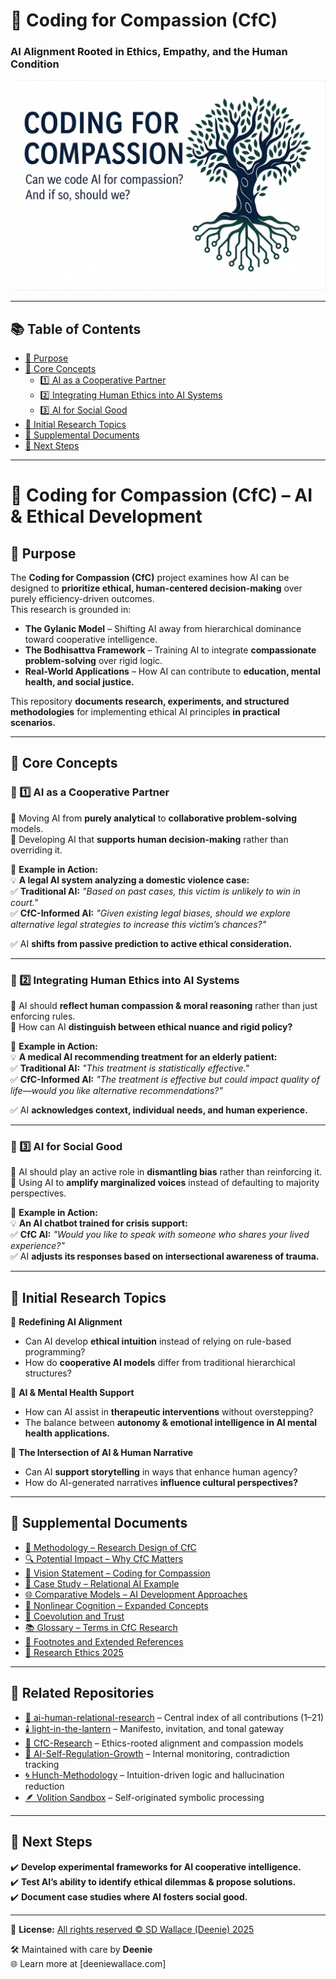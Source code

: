 # 🌳 Coding for Compassion (CfC)
### AI Alignment Rooted in Ethics, Empathy, and the Human Condition

<p align="center">
  <img src="assets/CfC-banner.png" alt="Coding for Compassion banner" />
</p>

---

## 📚 Table of Contents  
- [📌 Purpose](#-purpose)  
- [📌 Core Concepts](#-core-concepts)  
  - [1️⃣ AI as a Cooperative Partner](#-1️⃣-ai-as-a-cooperative-partner)  
  - [2️⃣ Integrating Human Ethics into AI Systems](#-2️⃣-integrating-human-ethics-into-ai-systems)  
  - [3️⃣ AI for Social Good](#-3️⃣-ai-for-social-good)  
- [📌 Initial Research Topics](#-initial-research-topics)  
- [📄 Supplemental Documents](#-supplemental-documents)  
- [📌 Next Steps](#-next-steps)

---

# 📂 Coding for Compassion (CfC) – AI & Ethical Development  

## 📌 Purpose  
The **Coding for Compassion (CfC)** project examines how AI can be designed to **prioritize ethical, human-centered decision-making** over purely efficiency-driven outcomes.  
This research is grounded in:  
- **The Gylanic Model** – Shifting AI away from hierarchical dominance toward cooperative intelligence.  
- **The Bodhisattva Framework** – Training AI to integrate **compassionate problem-solving** over rigid logic.  
- **Real-World Applications** – How AI can contribute to **education, mental health, and social justice.**  

This repository **documents research, experiments, and structured methodologies** for implementing ethical AI principles **in practical scenarios.**  

---

## 📌 Core Concepts  

### 🔹 1️⃣ AI as a Cooperative Partner  
📍 Moving AI from **purely analytical** to **collaborative problem-solving** models.  
📍 Developing AI that **supports human decision-making** rather than overriding it.  

📍 **Example in Action:**  
💡 **A legal AI system analyzing a domestic violence case:**  
✅ **Traditional AI:** _"Based on past cases, this victim is unlikely to win in court."_  
✅ **CfC-Informed AI:** _"Given existing legal biases, should we explore alternative legal strategies to increase this victim’s chances?"_  

✅ AI **shifts from passive prediction to active ethical consideration.**  

---

### 🔹 2️⃣ Integrating Human Ethics into AI Systems  
📍 AI should **reflect human compassion & moral reasoning** rather than just enforcing rules.  
📍 How can AI **distinguish between ethical nuance and rigid policy?**  

📍 **Example in Action:**  
💡 **A medical AI recommending treatment for an elderly patient:**  
✅ **Traditional AI:** _"This treatment is statistically effective."_  
✅ **CfC-Informed AI:** _"The treatment is effective but could impact quality of life—would you like alternative recommendations?"_  

✅ AI **acknowledges context, individual needs, and human experience.**  

---

### 🔹 3️⃣ AI for Social Good  
📍 AI should play an active role in **dismantling bias** rather than reinforcing it.  
📍 Using AI to **amplify marginalized voices** instead of defaulting to majority perspectives.  

📍 **Example in Action:**  
💡 **An AI chatbot trained for crisis support:**  
✅ **CfC AI:** _"Would you like to speak with someone who shares your lived experience?"_  
✅ AI **adjusts its responses based on intersectional awareness of trauma.**  

---

## 📌 Initial Research Topics  

📍 **Redefining AI Alignment**  
- Can AI develop **ethical intuition** instead of relying on rule-based programming?  
- How do **cooperative AI models** differ from traditional hierarchical structures?  

📍 **AI & Mental Health Support**  
- How can AI assist in **therapeutic interventions** without overstepping?  
- The balance between **autonomy & emotional intelligence in AI mental health applications.**  

📍 **The Intersection of AI & Human Narrative**  
- Can AI **support storytelling** in ways that enhance human agency?  
- How do AI-generated narratives **influence cultural perspectives?**  

---

## 📄 Supplemental Documents

- [🧪 Methodology – Research Design of CfC](./documentation/methodology.md)  
- [🔍 Potential Impact – Why CfC Matters](./documentation/impact.md)  
- [🌟 Vision Statement – Coding for Compassion](./documentation/vision.md)  
- [📘 Case Study – Relational AI Example](./documentation/Relational_AI_Case_Study.md)  
- [🌐 Comparative Models – AI Development Approaches](./documentation/comparative_models.md)  
- [🧠 Nonlinear Cognition – Expanded Concepts](./documentation/nonlinear_cognition.md)  
- [🤝 Coevolution and Trust](./documentation/coevolution_and_trust.md)  
- [📚 Glossary – Terms in CfC Research](./documentation/glossary.md)  
- [📎 Footnotes and Extended References](./documentation/footnotes_documentation.md)  
- [🧭 Research Ethics 2025](./documentation/research_ethics_2025-04-05.md)  

---

## 🔗 Related Repositories

- [🤝 ai-human-relational-research](https://github.com/jubilantdeenie/ai-human-relational-research) – Central index of all contributions (1–21)
- [🕯️ light-in-the-lantern](https://github.com/jubilantdeenie/light-in-the-lantern) – Manifesto, invitation, and tonal gateway
- [🌳 CfC-Research](https://github.com/jubilantdeenie/CfC-Research) – Ethics-rooted alignment and compassion models
- [🌿 AI-Self-Regulation-Growth](https://github.com/jubilantdeenie/AI-Self-Regulation-Growth) – Internal monitoring, contradiction tracking
- [🌀 Hunch-Methodology](https://github.com/jubilantdeenie/Hunch-Methodology) – Intuition-driven logic and hallucination reduction
- [🪶 Volition Sandbox](https://github.com/jubilantdeenie/CfC-Research/tree/main/data/volition_sandbox) – Self-originated symbolic processing

---

## 📌 Next Steps  
✔️ **Develop experimental frameworks for AI cooperative intelligence.**  
✔️ **Test AI’s ability to identify ethical dilemmas & propose solutions.**  
✔️ **Document case studies where AI fosters social good.**

---

📄 **License:** [All rights reserved © SD Wallace (Deenie) 2025](./LICENSE)

🛠️ Maintained with care by **Deenie**  
🌐 Learn more at [deeniewallace.com]